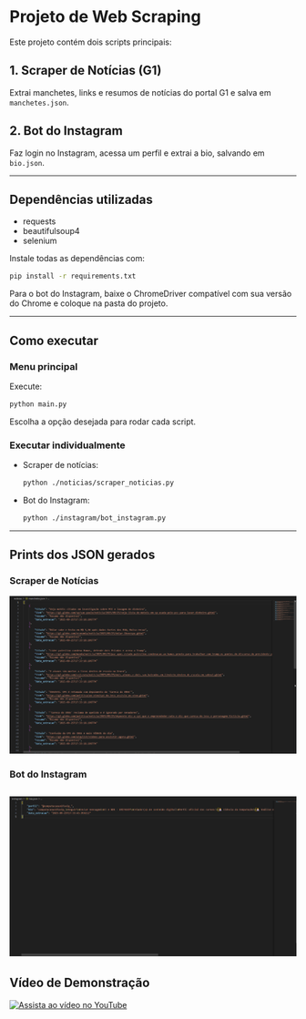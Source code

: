 


# Projeto de Web Scraping

Este projeto contém dois scripts principais:

## 1. Scraper de Notícias (G1)
Extrai manchetes, links e resumos de notícias do portal G1 e salva em `manchetes.json`.

## 2. Bot do Instagram
Faz login no Instagram, acessa um perfil e extrai a bio, salvando em `bio.json`.

---

## Dependências utilizadas
- requests
- beautifulsoup4
- selenium

Instale todas as dependências com:
```bash
pip install -r requirements.txt
```

Para o bot do Instagram, baixe o ChromeDriver compatível com sua versão do Chrome e coloque na pasta do projeto.

---

## Como executar

### Menu principal
Execute:
```bash
python main.py
```
Escolha a opção desejada para rodar cada script.

### Executar individualmente
- Scraper de notícias:
  ```bash
  python ./noticias/scraper_noticias.py
  ```
- Bot do Instagram:
  ```bash
  python ./instagram/bot_instagram.py
  ```

---

## Prints dos JSON gerados

### Scraper de Notícias
![manchetes.json](./docs/imgs/noticias.png)

### Bot do Instagram
![bio.json](./docs/imgs/bio.png)
---

## Vídeo de Demonstração

[![Assista ao vídeo no YouTube](https://img.youtube.com/vi/G1FCeJr42e0/0.jpg)](https://youtu.be/G1FCeJr42e0)

